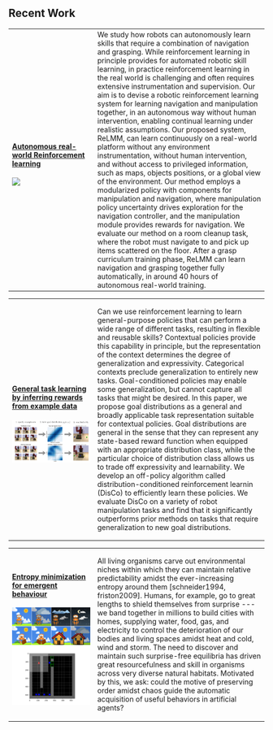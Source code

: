  
## Recent Work 

<div align="center">     <table align="center">        <tr>    <td width="33%">  <a href="https://sites.google.com/view/relmm"><h4>Autonomous real-world Reinforcement learning </h4><img width="100%" src="/assets/projects/ReLMM/complex_room_short.gif">
</a>
 </td> <td width="66%">  
We study how robots can autonomously learn skills that require a combination of navigation and grasping. While reinforcement learning in principle provides for automated robotic skill learning, in practice reinforcement learning in the real world is challenging and often requires extensive instrumentation and supervision. Our aim is to devise a robotic reinforcement learning system for learning navigation and manipulation together, in an autonomous way without human intervention, enabling continual learning under realistic assumptions. Our proposed system, ReLMM, can learn continuously on a real-world platform without any environment instrumentation, without human intervention, and without access to privileged information, such as maps, objects positions, or a global view of the environment. Our method employs a modularized policy with components for manipulation and navigation, where manipulation policy uncertainty drives exploration for the navigation controller, and the manipulation module provides rewards for navigation. We evaluate our method on a room cleanup task, where the robot must navigate to and pick up items scattered on the floor. After a grasp curriculum training phase, ReLMM can learn navigation and grasping together fully automatically, in around 40 hours of autonomous real-world training.
    </td>	</tr> </table></div>

<div align="center">     <table align="center">        <tr>    <td width="33%"> 
<a href="https://arxiv.org/abs/2104.11707">
<h4>General task learning by inferring rewards from example data</h4>
  <img width="100%" src="/assets/projects/DiscoRL/DisCoRL.png"> 
  </a>
  </td> <td width="66%"> 
 
Can we use reinforcement learning to learn general-purpose policies that can perform a wide range of different tasks, resulting in flexible and reusable skills? Contextual policies provide this capability in principle, but the representation of the context determines the degree of generalization and expressivity. Categorical contexts preclude generalization to entirely new tasks. Goal-conditioned policies may enable some generalization, but cannot capture all tasks that might be desired. In this paper, we propose goal distributions as a general and broadly applicable task representation suitable for contextual policies. Goal distributions are general in the sense that they can represent any state-based reward function when equipped with an appropriate distribution class, while the particular choice of distribution class allows us to trade off expressivity and learnability. We develop an off-policy algorithm called distribution-conditioned reinforcement learnin (DisCo) to efficiently learn these policies. We evaluate DisCo on a variety of robot manipulation tasks and find that it significantly outperforms prior methods on tasks that require generalization to new goal distributions. 
      </td>	</tr> </table></div>
   
<div align="center">     <table align="center">        <tr>    <td width="33%">   
<a href="https://sites.google.com/view/surpriseminimization">
<h4>Entropy minimization for emergent behaviour</h4>
<img width="100%" src="/assets/projects/SMiRL/robotsurprise_stacked.png">   <img width="100%" src="/assets/projects/SMiRL/miniGrid/minigrid-maze-random-count.gif"></a> </td> <td width="66%">
  
All living organisms carve out environmental niches within which they can maintain relative predictability amidst the ever-increasing entropy around them [schneider1994, friston2009]. Humans, for example, go to great lengths to shield themselves from surprise --- we band together in millions to build cities with homes, supplying water, food, gas, and electricity to control the deterioration of our bodies and living spaces amidst heat and cold, wind and storm. The need to discover and maintain such surprise-free equilibria has driven great resourcefulness and skill in organisms across very diverse natural habitats. Motivated by this, we ask: could the motive of preserving order amidst chaos guide the automatic acquisition of useful behaviors in artificial agents?      
      </td>	</tr> </table></div>


